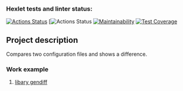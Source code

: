 ### Hexlet tests and linter status:
[![Actions Status](https://github.com/AAB83/python-project-50/workflows/hexlet-check/badge.svg)](https://github.com/AAB83/python-project-50/actions)
[![Actions Status](https://github.com/AAB83/python-project-50/actions/workflows/gendiff-check.yml/badge.svg)
[![Maintainability](https://api.codeclimate.com/v1/badges/4ef21e1b04ce85ec7e49/maintainability)](https://codeclimate.com/github/AAB83/python-project-50/maintainability)
[![Test Coverage](https://api.codeclimate.com/v1/badges/4ef21e1b04ce85ec7e49/test_coverage)](https://codeclimate.com/github/AAB83/python-project-50/test_coverage)
## Project description
Compares two configuration files and shows a difference.

### Work example
1. [libary gendiff](https://asciinema.org/a/QuQ7MBrz7SfF5YcLc4zAQFHBH)
